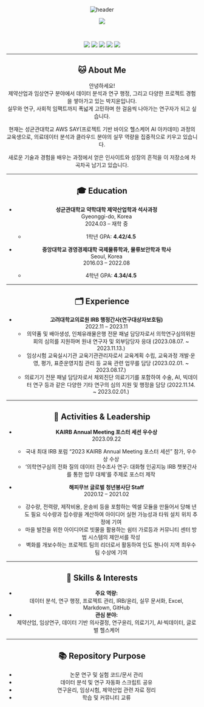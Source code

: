 <div align="center">
  <img src="https://capsule-render.vercel.app/api?type=waving&color=FFD8B1,FFF5BA&height=200&section=header&text=JIYOON%20PARK%20🐾&fontSize=55&fontColor=000000&fontAlign=50" alt="header"/>
  <br>

<p align="center">
  <img src="https://img.shields.io/badge/Pharmaceutical%20Industry%20|%20Clinical%20Research%20|%20Data%20Analysis-FFF5BA?style=for-the-badge&labelColor=FFD8B1&color=FFE066"/>
</p>


<br>

<p align="center">
  <img src="https://img.shields.io/badge/Pharma-4B8BBE?style=flat-square"/>
  <img src="https://img.shields.io/badge/Clinical%20Research-FFB300?style=flat-square"/>
  <img src="https://img.shields.io/badge/Data%20Analysis-009688?style=flat-square"/>
  <img src="https://img.shields.io/badge/Project%20Management-E57373?style=flat-square"/>
  <img src="https://img.shields.io/badge/IRB%20Admin-9575CD?style=flat-square"/>
</p>

---

## 🐱 About Me

안녕하세요!  
제약산업과 임상연구 분야에서 데이터 분석과 연구 행정, 그리고 다양한 프로젝트 경험을 쌓아가고 있는 박지윤입니다.  
실무와 연구, 사회적 임팩트까지 폭넓게 고민하며 한 걸음씩 나아가는 연구자가 되고 싶습니다.

현재는 성균관대학교 AWS SAY(프로젝트 기반 바이오 헬스케어 AI 아카데미) 과정의 교육생으로,
의료데이터 분석과 클라우드 분야의 실무 역량을 집중적으로 키우고 있습니다.  

새로운 기술과 경험을 배우는 과정에서 얻은 인사이트와 성장의 흔적을 이 저장소에 차곡차곡 남기고 있습니다.

---

## 🎓 Education

- **성균관대학교 약학대학 제약산업학과 석사과정**  
  Gyeonggi-do, Korea  
  2024.03 – 재학 중  
  - 1학년 GPA: **4.42/4.5**

- **중앙대학교 경영경제대학 국제물류학과, 물류보안학과 학사**  
  Seoul, Korea  
  2016.03 – 2022.08  
  - 4학년 GPA: **4.34/4.5**

---

## 🗂️ Experience

- **고려대학교의료원 IRB 행정간사(연구대상자보호팀)**  
  2022.11 – 2023.11  
  - 의약품 및 배아생성, 인체유래물은행 전문 패널 담당자로서 의학연구심의위원회의 심의를 지원하며 원내 연구자 및 외부담당자 응대 (2023.08.07. ~ 2023.11.13.)
  - 임상시험 교육실시기관 교육기관관리자로서 교육계획 수립, 교육과정 개발·운영, 평가, 표준운영지침 관리 등 교육 관련 업무를 담당 (2023.02.01. ~ 2023.08.17.)
  - 의료기기 전문 패널 담당자로서 체외진단 의료기기를 포함하여 수술, AI, 빅데이터 연구 등과 같은 다양한 기타 연구의 심의 지원 및 행정을 담당 (2022.11.14. ~ 2023.02.01.)

---

## 🏅 Activities & Leadership

- **KAIRB Annual Meeting 포스터 세션 우수상**  
  2023.09.22  
  - 국내 최대 IRB 포럼 “2023 KAIRB Annual Meeting 포스터 세션” 참가, 우수상 수상  
  - ‘의학연구심의 전화 질의 데이터 전수조사 연구: 대화형 인공지능 IRB 챗봇간사를 통한 업무 대체’를 주제로 포스터 제작

- **해피무브 글로벌 청년봉사단 Staff**  
  2020.12 – 2021.02  
  - 강수량, 전력량, 제작비용, 운송비 등을 포함하는 엑셀 모듈을 만들어서 당해 년도 필요 식수량과 집수량을 계산하여 아이디어 실현 가능성과 타워 설치 위치 추정에 기여
  - 마을 발전을 위한 아이디어로 빗물을 활용하는 쉼터 가로등과 커뮤니티 센터 방범 시스템의 제안서를 작성
  - 벽화를 개보수하는 프로젝트 팀의 리더로서 활동하여 인도 첸나이 지역 최우수팀 수상에 기여

---

## 🧸 Skills & Interests

- **주요 역량:**  
  데이터 분석, 연구 행정, 프로젝트 관리, IRB/윤리, 실무 문서화, Excel, Markdown, GitHub
- **관심 분야:**  
  제약산업, 임상연구, 데이터 기반 의사결정, 연구윤리, 의료기기, AI·빅데이터, 글로벌 헬스케어

---

## 📚 Repository Purpose

- 논문 연구 및 실험 코드/문서 관리  
- 데이터 분석 및 연구 자동화 스크립트 공유  
- 연구윤리, 임상시험, 제약산업 관련 자료 정리  
- 학습 및 커뮤니티 교류
